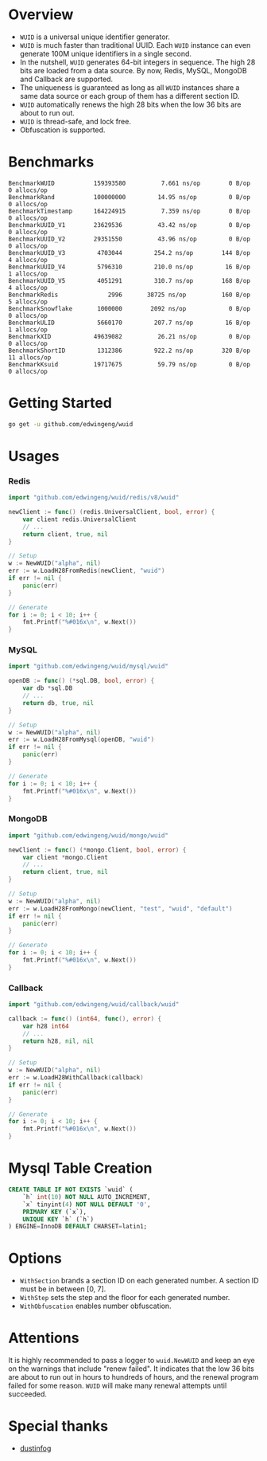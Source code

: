 # Overview
- `WUID` is a universal unique identifier generator.
- `WUID` is much faster than traditional UUID. Each `WUID` instance can even generate 100M unique identifiers in a single second.
- In the nutshell, `WUID` generates 64-bit integers in sequence. The high 28 bits are loaded from a data source. By now, Redis, MySQL, MongoDB and Callback are supported.
- The uniqueness is guaranteed as long as all `WUID` instances share a same data source or each group of them has a different section ID.
- `WUID` automatically renews the high 28 bits when the low 36 bits are about to run out.
- `WUID` is thread-safe, and lock free.
- Obfuscation is supported.

# Benchmarks
```
BenchmarkWUID           159393580          7.661 ns/op        0 B/op       0 allocs/op
BenchmarkRand           100000000         14.95 ns/op         0 B/op       0 allocs/op
BenchmarkTimestamp      164224915          7.359 ns/op        0 B/op       0 allocs/op
BenchmarkUUID_V1        23629536          43.42 ns/op         0 B/op       0 allocs/op
BenchmarkUUID_V2        29351550          43.96 ns/op         0 B/op       0 allocs/op
BenchmarkUUID_V3         4703044         254.2 ns/op        144 B/op       4 allocs/op
BenchmarkUUID_V4         5796310         210.0 ns/op         16 B/op       1 allocs/op
BenchmarkUUID_V5         4051291         310.7 ns/op        168 B/op       4 allocs/op
BenchmarkRedis              2996       38725 ns/op          160 B/op       5 allocs/op
BenchmarkSnowflake       1000000        2092 ns/op            0 B/op       0 allocs/op
BenchmarkULID            5660170         207.7 ns/op         16 B/op       1 allocs/op
BenchmarkXID            49639082          26.21 ns/op         0 B/op       0 allocs/op
BenchmarkShortID         1312386         922.2 ns/op        320 B/op      11 allocs/op
BenchmarkKsuid          19717675          59.79 ns/op         0 B/op       0 allocs/op
```

# Getting Started
``` bash
go get -u github.com/edwingeng/wuid
```

# Usages
### Redis
``` go
import "github.com/edwingeng/wuid/redis/v8/wuid"

newClient := func() (redis.UniversalClient, bool, error) {
    var client redis.UniversalClient
    // ...
    return client, true, nil
}

// Setup
w := NewWUID("alpha", nil)
err := w.LoadH28FromRedis(newClient, "wuid")
if err != nil {
    panic(err)
}

// Generate
for i := 0; i < 10; i++ {
    fmt.Printf("%#016x\n", w.Next())
}
```

### MySQL
``` go
import "github.com/edwingeng/wuid/mysql/wuid"

openDB := func() (*sql.DB, bool, error) {
    var db *sql.DB
    // ...
    return db, true, nil
}

// Setup
w := NewWUID("alpha", nil)
err := w.LoadH28FromMysql(openDB, "wuid")
if err != nil {
    panic(err)
}

// Generate
for i := 0; i < 10; i++ {
    fmt.Printf("%#016x\n", w.Next())
}
```

### MongoDB
``` go
import "github.com/edwingeng/wuid/mongo/wuid"

newClient := func() (*mongo.Client, bool, error) {
    var client *mongo.Client
    // ...
    return client, true, nil
}

// Setup
w := NewWUID("alpha", nil)
err := w.LoadH28FromMongo(newClient, "test", "wuid", "default")
if err != nil {
    panic(err)
}

// Generate
for i := 0; i < 10; i++ {
    fmt.Printf("%#016x\n", w.Next())
}
```

### Callback
``` go
import "github.com/edwingeng/wuid/callback/wuid"

callback := func() (int64, func(), error) {
    var h28 int64
    // ...
    return h28, nil, nil
}

// Setup
w := NewWUID("alpha", nil)
err := w.LoadH28WithCallback(callback)
if err != nil {
    panic(err)
}

// Generate
for i := 0; i < 10; i++ {
    fmt.Printf("%#016x\n", w.Next())
}
```

# Mysql Table Creation
``` sql
CREATE TABLE IF NOT EXISTS `wuid` (
    `h` int(10) NOT NULL AUTO_INCREMENT,
    `x` tinyint(4) NOT NULL DEFAULT '0',
    PRIMARY KEY (`x`),
    UNIQUE KEY `h` (`h`)
) ENGINE=InnoDB DEFAULT CHARSET=latin1;
```

# Options

- `WithSection` brands a section ID on each generated number. A section ID must be in between [0, 7].
- `WithStep` sets the step and the floor for each generated number.
- `WithObfuscation` enables number obfuscation.

# Attentions
It is highly recommended to pass a logger to `wuid.NewWUID` and keep an eye on the warnings that include "renew failed". It indicates that the low 36 bits are about to run out in hours to hundreds of hours, and the renewal program failed for some reason. `WUID` will make many renewal attempts until succeeded. 

# Special thanks
- [dustinfog](https://github.com/dustinfog)
